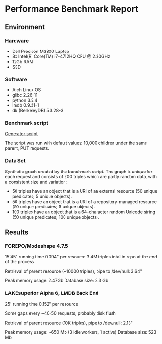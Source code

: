 # Performance Benchmark Report

## Environment

### Hardware

- Dell Precison M3800 Laptop
- 8x Intel(R) Core(TM) i7-4712HQ CPU @ 2.30GHz
- 12Gb RAM
- SSD

### Software

- Arch Linux OS
- glibc 2.26-11
- python 3.5.4
- lmdb 0.9.21-1
- db (BerkeleyDB) 5.3.28-3

### Benchmark script

[Generator script](../../util/benchmark.py)

The script was run with default values: 10,000 children under the same parent,
PUT requests.

### Data Set

Synthetic graph created by the benchmark script. The graph is unique for each
request and consists of 200 triples which are partly random data, with a
consistent size and variation:

- 50 triples have an object that is a URI of an external resource (50 unique
  predicates; 5 unique objects).
- 50 triples have an object that is a URI of a repository-managed resource
  (50 unique predicates; 5 unique objects).
- 100 triples have an object that is a 64-character random Unicode string
  (50 unique predicates; 100 unique objects).

## Results

### FCREPO/Modeshape 4.7.5

15'45" running time
0.094" per resource
3.4M triples total in repo at the end of the process

Retrieval of parent resource (~10000 triples), pipe to /dev/null: 3.64"

Peak memory usage: 2.47Gb
Database size: 3.3 Gb


### LAKEsuperior Alpha 6, LMDB Back End

25' running time
0.152" per resource

Some gaps every ~40-50 requests, probably disk flush

Retrieval of parent resource (10K triples), pipe to /dev/null: 2.13"

Peak memory usage: ~650 Mb (3 idle workers, 1 active)
Database size: 523 Mb


